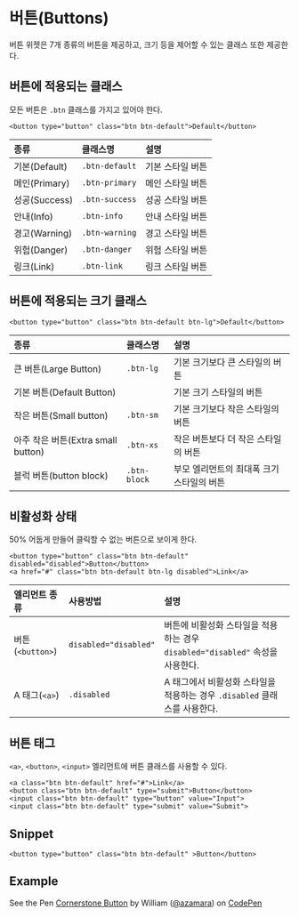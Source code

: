 <!--
{
    "id": 4106,
    "title": "버튼(Buttons)",
    "outline": "버튼 위젯은 7개 종류의 버튼을 제공하고, 크기 등을 제어할 수 있는 클래스 또한 제공한다.",
    "tags": ["widget", "base"],
    "order": [4, 1],
    "thumbnail": "4.1.06.buttons.png"
}
-->

# 버튼(Buttons)

버튼 위젯은 7개 종류의 버튼을 제공하고, 크기 등을 제어할 수 있는 클래스 또한 제공한다.

## 버튼에 적용되는 클래스
모든 버튼은 `.btn` 클래스를 가지고 있어야 한다.

```
<button type="button" class="btn btn-default">Default</button>
```

종류 | 클래스명 | 설명 
:-- | :-- | :--
기본(Default) | `.btn-default` | 기본 스타일 버튼
메인(Primary) | `.btn-primary` | 메인 스타일 버튼
성공(Success) | `.btn-success` | 성공 스타일 버튼
안내(Info) | `.btn-info` | 안내 스타일 버튼
경고(Warning) | `.btn-warning` | 경고 스타일 버튼
위험(Danger) | `.btn-danger` | 위험 스타일 버튼
링크(Link) | `.btn-link` | 링크 스타일 버튼

## 버튼에 적용되는 크기 클래스

```
<button type="button" class="btn btn-default btn-lg">Default</button>
```

종류 | 클래스명 | 설명 
:-- | :-- | :--
큰 버튼(Large Button) | `.btn-lg` | 기본 크기보다 큰 스타일의 버튼
기본 버튼(Default Button) |  | 기본 크기 스타일의 버튼
작은 버튼(Small button) | `.btn-sm` | 기본 크기보다 작은 스타일의 버튼
아주 작은 버튼(Extra small button) | `.btn-xs` | 작은 버튼보다 더 작은 스타일의 버튼
블럭 버튼(button block) | `.btn-block` | 부모 엘리먼트의 최대폭 크기 스타일의 버튼  

## 비활성화 상태
50% 어둡게 만들어 클릭할 수 없는 버튼으로 보이게 한다.

```
<button type="button" class="btn btn-default" disabled="disabled">Button</button>
<a href="#" class="btn btn-default btn-lg disabled">Link</a>
```

엘리먼트 종류 | 사용방법 | 설명 
:-- | :-- | :--
버튼(`<button>`) | `disabled="disabled"` | 버튼에 비활성화 스타일을 적용하는 경우 `disabled="disabled"` 속성을 사용한다.
A 태그(`<a>`) | `.disabled` | A 태그에서 비활성화 스타일을 적용하는 경우 `.disabled` 클래스를 사용한다.

## 버튼 태그
`<a>`, `<button>`, `<input>` 엘리먼트에 버튼 클래스를 사용할 수 있다.

```
<a class="btn btn-default" href="#">Link</a>
<button class="btn btn-default" type="submit">Button</button>
<input class="btn btn-default" type="button" value="Input">
<input class="btn btn-default" type="submit" value="Submit">
```

## Snippet
```
<button type="button" class="btn btn-default" >Button</button>
```

## Example

<p data-height="268" data-theme-id="1127" data-slug-hash="tAKDe" data-user="azamara" data-default-tab="result" class='codepen'>See the Pen <a href='http://codepen.io/azamara/pen/tAKDe'>Cornerstone Button</a> by William (<a href='http://codepen.io/azamara'>@azamara</a>) on <a href='http://codepen.io'>CodePen</a></p>
<script async src="http://codepen.io/assets/embed/ei.js"></script>